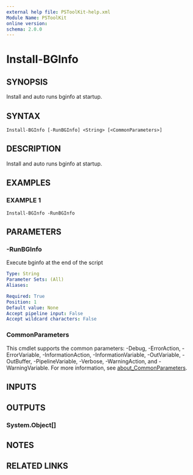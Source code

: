 ```yaml
---
external help file: PSToolKit-help.xml
Module Name: PSToolKit
online version:
schema: 2.0.0
---
```


# Install-BGInfo

## SYNOPSIS
Install and auto runs bginfo at startup.

## SYNTAX

```
Install-BGInfo [-RunBGInfo] <String> [<CommonParameters>]
```

## DESCRIPTION
Install and auto runs bginfo at startup.

## EXAMPLES

### EXAMPLE 1
```
Install-BGInfo -RunBGInfo
```

## PARAMETERS

### -RunBGInfo
Execute bginfo at the end of the script

```yaml
Type: String
Parameter Sets: (All)
Aliases:

Required: True
Position: 1
Default value: None
Accept pipeline input: False
Accept wildcard characters: False
```

### CommonParameters
This cmdlet supports the common parameters: -Debug, -ErrorAction, -ErrorVariable, -InformationAction, -InformationVariable, -OutVariable, -OutBuffer, -PipelineVariable, -Verbose, -WarningAction, and -WarningVariable. For more information, see [about_CommonParameters](http://go.microsoft.com/fwlink/?LinkID=113216).

## INPUTS

## OUTPUTS

### System.Object[]
## NOTES

## RELATED LINKS
